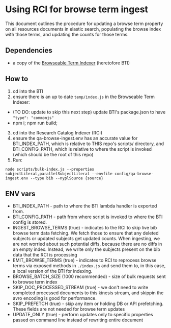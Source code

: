 # Using RCI for browse term ingest
This document outlines the procedure for updating a browse term property on all resources documents in elastic search, populating the browse index with those terms, and updating the counts for those terms.

## Dependencies
- a copy of the [Browseable Term Indexer](https://github.com/NYPL/browseable-term-indexer) (heretofore BTI) 

## How to
1. cd into the BTI
2. ensure there is an up to date `temp/index.js` in the Browseable Term Indexer: 
 - (TO DO: update to skip this next step) update BTI's package.json to have `"type": "commonjs"`
 - npm i; npm run build;
3. cd into the Research Catalog Indexer (RCI)
4. ensure the qa-browse-ingest.env has an accurate value for BTI_INDEX_PATH, which is relative to THIS repo's scripts/ directory, and BTI_CONFIG_PATH, which is relative to where the script is invoked (which should be the root of this repo)
5. Run:
```
node scripts/bulk-index.js --properties subjectLiteral,parallelSubjectLiteral --envfile config/qa-browse-ingest.env --type bib --nyplSource {source}
```

## ENV vars
- BTI_INDEX_PATH - path to where the BTI lambda handler is exported from.
- BTI_CONFIG_PATH - path from where script is invoked to where the BTI config is stored.
- INGEST_BROWSE_TERMS (true) - indicates to the RCI to skip live bib browse term data fetching. We fetch those to ensure that any deleted subjects or updated subjects get updated counts. When ingesting, we are not worried about such potential diffs, because there are no diffs in an empty index. Instead, we write only the subjects present on the bib data that the RCI is processing
- EMIT_BROWSE_TERMS (true) - indicates to RCI to reprocess browse terms via exposed methods in `./index.js` and send them to, in this case, a local version of the BTI for indexing.
- BROWSE_BATCH_SIZE (1000 recommended) - size of bulk requests sent to browse term index
- SKIP_DOC_PROCESSED_STREAM (true) - we don't need to write completed processed documents to this kinesis stream, and skippin the avro encoding is good for performance.
- SKIP_PREFETCH (true) - skip any item or holding DB or API prefetching. These fields are not needed for browse term updates
- UPDATE_ONLY (true) - perform updates only to specific properties passed on command line instead of rewriting entire document

